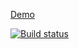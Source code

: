 [Demo](https://lana2810.github.io/ra_7_aggregation/)

[![Build status](https://ci.appveyor.com/api/projects/status/8k2wsg29if25x4ch/branch/master?svg=true)](https://ci.appveyor.com/project/lana2810/ra-7-aggregation/branch/master)
